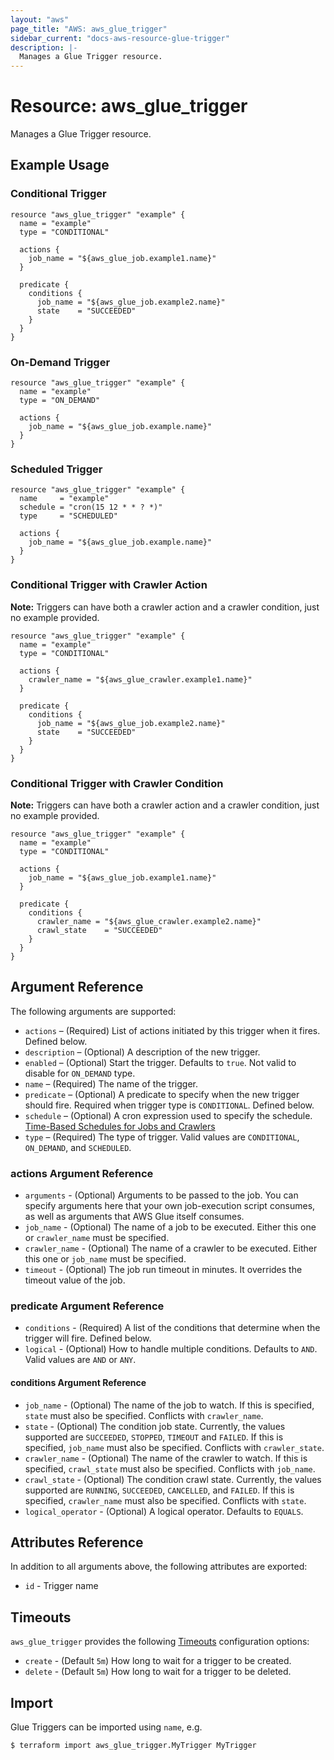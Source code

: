 ```yaml
---
layout: "aws"
page_title: "AWS: aws_glue_trigger"
sidebar_current: "docs-aws-resource-glue-trigger"
description: |-
  Manages a Glue Trigger resource.
---
```


# Resource: aws_glue_trigger

Manages a Glue Trigger resource.

## Example Usage

### Conditional Trigger

```hcl
resource "aws_glue_trigger" "example" {
  name = "example"
  type = "CONDITIONAL"

  actions {
    job_name = "${aws_glue_job.example1.name}"
  }

  predicate {
    conditions {
      job_name = "${aws_glue_job.example2.name}"
      state    = "SUCCEEDED"
    }
  }
}
```

### On-Demand Trigger

```hcl
resource "aws_glue_trigger" "example" {
  name = "example"
  type = "ON_DEMAND"

  actions {
    job_name = "${aws_glue_job.example.name}"
  }
}
```

### Scheduled Trigger

```hcl
resource "aws_glue_trigger" "example" {
  name     = "example"
  schedule = "cron(15 12 * * ? *)"
  type     = "SCHEDULED"

  actions {
    job_name = "${aws_glue_job.example.name}"
  }
}
```

### Conditional Trigger with Crawler Action

**Note:** Triggers can have both a crawler action and a crawler condition, just no example provided.

```hcl
resource "aws_glue_trigger" "example" {
  name = "example"
  type = "CONDITIONAL"

  actions {
    crawler_name = "${aws_glue_crawler.example1.name}"
  }

  predicate {
    conditions {
      job_name = "${aws_glue_job.example2.name}"
      state    = "SUCCEEDED"
    }
  }
}
```

### Conditional Trigger with Crawler Condition 

**Note:** Triggers can have both a crawler action and a crawler condition, just no example provided.

```hcl
resource "aws_glue_trigger" "example" {
  name = "example"
  type = "CONDITIONAL"

  actions {
    job_name = "${aws_glue_job.example1.name}"
  }

  predicate {
    conditions {
      crawler_name = "${aws_glue_crawler.example2.name}"
      crawl_state    = "SUCCEEDED"
    }
  }
}
```

## Argument Reference

The following arguments are supported:

* `actions` – (Required) List of actions initiated by this trigger when it fires. Defined below.
* `description` – (Optional) A description of the new trigger.
* `enabled` – (Optional) Start the trigger. Defaults to `true`. Not valid to disable for `ON_DEMAND` type.
* `name` – (Required) The name of the trigger.
* `predicate` – (Optional) A predicate to specify when the new trigger should fire. Required when trigger type is `CONDITIONAL`. Defined below.
* `schedule` – (Optional) A cron expression used to specify the schedule. [Time-Based Schedules for Jobs and Crawlers](https://docs.aws.amazon.com/glue/latest/dg/monitor-data-warehouse-schedule.html)
* `type` – (Required) The type of trigger. Valid values are `CONDITIONAL`, `ON_DEMAND`, and `SCHEDULED`.

### actions Argument Reference

* `arguments` - (Optional) Arguments to be passed to the job. You can specify arguments here that your own job-execution script consumes, as well as arguments that AWS Glue itself consumes.
* `job_name` - (Optional) The name of a job to be executed. Either this one or `crawler_name` must be specified.
* `crawler_name` - (Optional) The name of a crawler to be executed. Either this one or `job_name` must be specified.
* `timeout` - (Optional) The job run timeout in minutes. It overrides the timeout value of the job.

### predicate Argument Reference

* `conditions` - (Required) A list of the conditions that determine when the trigger will fire. Defined below.
* `logical` - (Optional) How to handle multiple conditions. Defaults to `AND`. Valid values are `AND` or `ANY`.

#### conditions Argument Reference

* `job_name` - (Optional) The name of the job to watch. If this is specified, `state` must also be specified. Conflicts with `crawler_name`.
* `state` - (Optional) The condition job state. Currently, the values supported are `SUCCEEDED`, `STOPPED`, `TIMEOUT` and `FAILED`. If this is specified, `job_name` must also be specified. Conflicts with `crawler_state`.
* `crawler_name` - (Optional) The name of the crawler to watch. If this is specified, `crawl_state` must also be specified. Conflicts with `job_name`.
* `crawl_state` - (Optional) The condition crawl state. Currently, the values supported are `RUNNING`, `SUCCEEDED`, `CANCELLED`, and `FAILED`. If this is specified, `crawler_name` must also be specified. Conflicts with `state`.
* `logical_operator` - (Optional) A logical operator. Defaults to `EQUALS`.

## Attributes Reference

In addition to all arguments above, the following attributes are exported:

* `id` - Trigger name

## Timeouts

`aws_glue_trigger` provides the following [Timeouts](/docs/configuration/resources.html#timeouts)
configuration options:

- `create` - (Default `5m`) How long to wait for a trigger to be created.
- `delete` - (Default `5m`) How long to wait for a trigger to be deleted.

## Import

Glue Triggers can be imported using `name`, e.g.

```
$ terraform import aws_glue_trigger.MyTrigger MyTrigger
```
